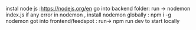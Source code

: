 instal node js :https://nodejs.org/en
go into backend folder: run -> nodemon index.js
if any error in nodemon , install nodemon globally : npm i -g nodemon
got into frontend/feedspot : run-> npm run dev to start locally

